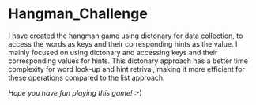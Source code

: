 # Hangman_Challenge
I have created the hangman game using dictonary for data collection, to access the words as keys and their corresponding hints as the value. 
I mainly focused on using dictonary and accessing keys and their corresponding values for hints.
This dictonary approach has a better time complexity for word look-up and hint retrival, making it more efficient for these operations compared to the list approach.

*Hope you have fun playing this game!* :-)
